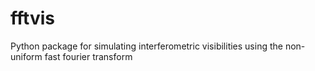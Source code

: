 # fftvis
Python package for simulating interferometric visibilities using the non-uniform fast fourier transform

